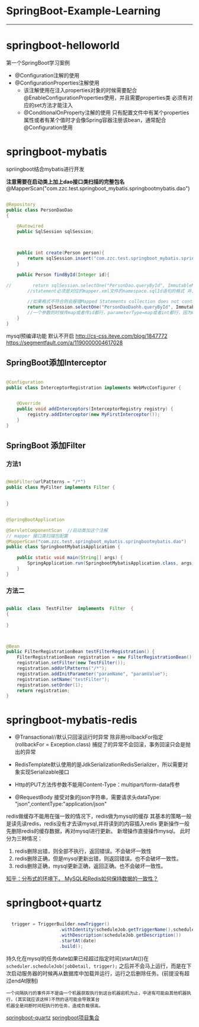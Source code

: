 # SpringBoot-Example-Learning #


***


# springboot-helloworld
第一个SpringBoot学习案例

- @Configuration注解的使用
- @ConfigurationProperties注解使用
    - 该注解使用在注入properties对象的时候需要配合@EnableConfigurationProperties使用，并且需要properties类
    必须有对应的set方法才能注入
    - @ConditionalOnProperty注解的使用 只有配置文件中有某个properties属性或者有某个值时才会像Spring容器注册该bean，通常配合@Configuration使用
    




# springboot-mybatis
spriingboot结合mybatis进行开发

**注意需要在启动类上加上dao接口类扫描的完整包名**
@MapperScan("com.zzc.test.springboot_mybatis.springbootmybatis.dao")



```java

@Repository
public class PersonDaoDao
{

    @Autowired
    public SqlSession sqlSession;



    public int create(Person person){
        return sqlSession.insert("com.zzc.test.springboot_mybatis.springbootmybatis.Dao.PersonDaoDao.add",person);
    }

    public Person findById(Integer id){

//        return sqlSession.selectOne("PersonDao.queryById", ImmutableMap.of("id",id));
        //statement必须是对应的mapper.xml文件的namespace.sqlId语句的格式 并且好像namespace可以随便取，但不推荐随便取

        //如果格式不符合则会报错Mapped Statements collection does not contain ...
        return sqlSession.selectOne("PersonDaoDaohh.queryById", ImmutableMap.of("id",id));
        //一个参数的时候传map或者传id都行，parameterType=map或者int都行，因为mybatis会自己为我们解析出来，但sql有多个参数时则需包装到map里，并且mapperxml文件中parameterType=map
    }
}

```


mysql预编译功能 默认不开启
http://cs-css.iteye.com/blog/1847772
https://segmentfault.com/a/1190000004617028



## SpringBoot添加Interceptor

```java

@Configuration
public class InterceptorRegistration implements WebMvcConfigurer {


    @Override
    public void addInterceptors(InterceptorRegistry registry) {
        registry.addInterceptor(new MyFirstInterceptor());
    }
}

```


## SpringBoot 添加Filter

### 方法1
```java

@WebFilter(urlPatterns = "/*")
public class MyFilter implements Filter {

  
}

```


```java

@SpringBootApplication

@ServletComponentScan  //启动类加这个注解
// mapper 接口类扫描包配置
@MapperScan("com.zzc.test.springboot_mybatis.springbootmybatis.dao")
public class SpringbootMybatisApplication {

	public static void main(String[] args) {
		SpringApplication.run(SpringbootMybatisApplication.class, args);
	}
}

```


### 方法二

```java

public  class  TestFilter  implements  Filter  {
{ 
    
}


```


```java


@Bean
public FilterRegistrationBean testFilterRegistration() {
    FilterRegistrationBean registration = new FilterRegistrationBean();
    registration.setFilter(new TestFilter());
    registration.addUrlPatterns("/*");
    registration.addInitParameter("paramName", "paramValue");
    registration.setName("testFilter");
    registration.setOrder(1);
    return registration;
}

```




# springboot-mybatis-redis


* @Transactional//默认只回滚运行时异常 除非用rollbackFor指定 (rollbackFor = Exception.class) 
     捕捉了的异常不会回滚，事务回滚只会是抛出的异常
 
* RedisTemplate默认使用的是JdkSerializationRedisSerializer，所以需要对象实现Serializable接口
  
* Http的PUT方法传参数不能用Content-Type：multipart/form-data传参

* @RequestBody 接受对象的json字符串，需要请求头dataType: "json",contentType:"application/json"

redis做缓存不能用在强一致的情况下，redis做为mysql的缓存
其基本的策略一般是读先读redis，redis没有才去读mysql,并将读到的内容插入redis
更新操作一般先删除redis的缓存数据，再对mysql进行更新。
新增操作直接操作mysql。
此时分为三种情况：
1. redis删除出错，则全部不执行，返回错误。不会破坏一致性
2. redis删除正确，但是mysql更新出错，则返回错误。也不会破坏一致性。
3. redis删除正确，mysql更新正确，返回正确。也不会破坏一致性。

[知乎：分布式的环境下， MySQL和Redis如何保持数据的一致性？](https://www.zhihu.com/question/36413559)


# springboot+quartz



```java

  trigger = TriggerBuilder.newTrigger()
                    .withIdentity(scheduleJob.getTriggerName(),scheduleJob.getTriggerGroup())
                    .withDescription(scheduleJob.getDescription())
                    .startAt(date)
                    .build();
```
持久化在mysql的任务date如果已经超过指定时间(startAt())在`        scheduler.scheduleJob(jobDetail, trigger);`
之后并不会马上运行，而是在下次启动服务器的时候再从数据库中加载并运行，运行之后删除任务。(前提没有超过endAt限制)



```分布式环境下
一个间隔执行的事件并不是由一个机器获取执行到这台机器宕机为止，中途有可能由其他机器执行，(其实就应该这样)不然的话可能会导致某台
机器全是间断时间短执行的任务，造成负载很高。

```

[springboot-quartz](https://github.com/helloworlde/SpringBootCollection/tree/master/SpringBoot-ScheduledJob)
[springboot项目集合](https://gitee.com/hengboy/spring-boot-chapter/tree/master)